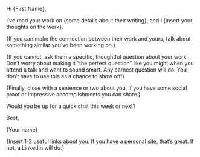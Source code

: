 Hi {First Name},

I’ve read your work on {some details about their writing}, and I {insert your thoughts on the work}.

{If you can make the connection between their work and yours, talk about something similar you’ve been working on.}

{If you cannot, ask them a specific, thoughtful question about your work. Don’t worry about making it “the perfect question” like you might when you attend a talk and want to sound smart. Any earnest question will do. You don’t have to use this as a chance to show off!}

{Finally, close with a sentence or two about you, if you have some social proof or impressive accomplishments you can share.}

Would you be up for a quick chat this week or next?

Best,

{Your name}

{Insert 1-2 useful links about you. If you have a personal site, that’s great. If not, a LinkedIn will do.}
